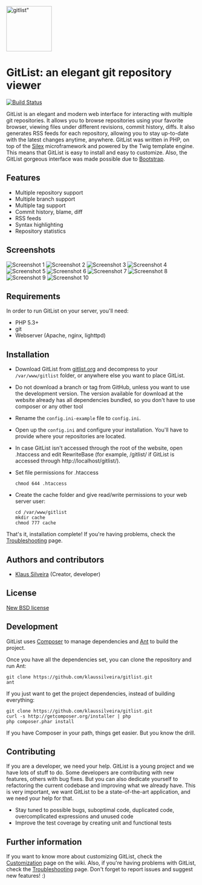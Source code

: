 <p align="left"><img src="logo/horizontal.png" alt=gitlist" height="120px"></p>

# GitList: an elegant git repository viewer
[![Build Status](https://secure.travis-ci.org/klaussilveira/gitlist.png)](http://travis-ci.org/klaussilveira/gitlist)

GitList is an elegant and modern web interface for interacting with multiple git repositories. It allows you to browse repositories using your favorite browser, viewing files under different revisions, commit history, diffs. It also generates RSS feeds for each repository, allowing you to stay up-to-date with the latest changes anytime, anywhere. GitList was written in PHP, on top of the [Silex](http://silex.sensiolabs.org/) microframework and powered by the Twig template engine. This means that GitList is easy to install and easy to customize. Also, the GitList gorgeous interface was made possible due to [Bootstrap](http://twitter.github.com/bootstrap/).

## Features
* Multiple repository support
* Multiple branch support
* Multiple tag support
* Commit history, blame, diff
* RSS feeds
* Syntax highlighting
* Repository statistics

## Screenshots
![Screenshot 1](https://raw.githubusercontent.com/klaussilveira/gitlist/gh-pages/img/roller/1.png)
![Screenshot 2](https://raw.githubusercontent.com/klaussilveira/gitlist/gh-pages/img/roller/2.png)
![Screenshot 3](https://raw.githubusercontent.com/klaussilveira/gitlist/gh-pages/img/roller/3.png)
![Screenshot 4](https://raw.githubusercontent.com/klaussilveira/gitlist/gh-pages/img/roller/4.png)
![Screenshot 5](https://raw.githubusercontent.com/klaussilveira/gitlist/gh-pages/img/roller/5.png)
![Screenshot 6](https://raw.githubusercontent.com/klaussilveira/gitlist/gh-pages/img/roller/6.png)
![Screenshot 7](https://raw.githubusercontent.com/klaussilveira/gitlist/gh-pages/img/roller/7.png)
![Screenshot 8](https://raw.githubusercontent.com/klaussilveira/gitlist/gh-pages/img/roller/8.png)
![Screenshot 9](https://raw.githubusercontent.com/klaussilveira/gitlist/gh-pages/img/roller/9.png)
![Screenshot 10](https://raw.githubusercontent.com/klaussilveira/gitlist/gh-pages/img/roller/10.png)

## Requirements
In order to run GitList on your server, you'll need:

* PHP 5.3+
* git
* Webserver (Apache, nginx, lighttpd)

## Installation
* Download GitList from [gitlist.org](http://gitlist.org/) and decompress to your `/var/www/gitlist` folder, or anywhere else you want to place GitList.
* Do not download a branch or tag from GitHub, unless you want to use the development version. The version available for download at the website already has all dependencies bundled, so you don't have to use composer or any other tool
* Rename the `config.ini-example` file to `config.ini`.
* Open up the `config.ini` and configure your installation. You'll have to provide where your repositories are located.
* In case GitList isn't accessed through the root of the website, open .htaccess and edit RewriteBase (for example, /gitlist/ if GitList is accessed through http://localhost/gitlist/).
* Set file permissions for .htaccess

  ```
  chmod 644 .htaccess
  ```

* Create the cache folder and give read/write permissions to your web server user:

  ```
  cd /var/www/gitlist
  mkdir cache
  chmod 777 cache
  ```

That's it, installation complete! If you're having problems, check the [Troubleshooting](https://github.com/klaussilveira/gitlist/wiki/Troubleshooting) page.


## Authors and contributors
* [Klaus Silveira](http://www.klaussilveira.com) (Creator, developer)

## License
[New BSD license](http://www.opensource.org/licenses/bsd-license.php)

## Development
GitList uses [Composer](http://getcomposer.org/) to manage dependencies and [Ant](http://ant.apache.org/) to build the project.

Once you have all the dependencies set, you can clone the repository and run Ant:

```
git clone https://github.com/klaussilveira/gitlist.git
ant
```

If you just want to get the project dependencies, instead of building everything:

```
git clone https://github.com/klaussilveira/gitlist.git
curl -s http://getcomposer.org/installer | php
php composer.phar install
```

If you have Composer in your path, things get easier. But you know the drill.

## Contributing
If you are a developer, we need your help. GitList is a young project and we have lots of stuff to do. Some developers are contributing with new features, others with bug fixes. But you can also dedicate yourself to refactoring the current codebase and improving what we already have. This is very important, we want GitList to be a state-of-the-art application, and we need your help for that.

* Stay tuned to possible bugs, suboptimal code, duplicated code, overcomplicated expressions and unused code
* Improve the test coverage by creating unit and functional tests

## Further information
If you want to know more about customizing GitList, check the [Customization](https://github.com/klaussilveira/gitlist/wiki/Customizing) page on the wiki. Also, if you're having problems with GitList, check the [Troubleshooting](https://github.com/klaussilveira/gitlist/wiki/Troubleshooting) page. Don't forget to report issues and suggest new features! :)
